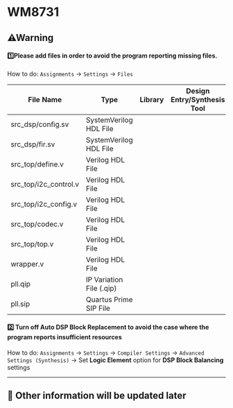 # WM8731 

## ⚠Warning

#### :one:Please add files in order to avoid the program reporting missing files.

How to do: ``Assignments`` → ``Settings`` → ``Files``

| File Name             | Type                     | Library | Design Entry/Synthesis Tool | HDL Version |
| --------------------- | ------------------------ | ------- | --------------------------- | ----------- |
| src_dsp/config.sv     | SystemVerilog HDL File   | <None>  | <None>                      | Default     |
| src_dsp/fir.sv        | SystemVerilog HDL File   | <None>  | <None>                      | Default     |
| src_top/define.v      | Verilog HDL File         | <None>  | <None>                      | Default     |
| src_top/i2c_control.v | Verilog HDL File         | <None>  | <None>                      | Default     |
| src_top/i2c_config.v  | Verilog HDL File         | <None>  | <None>                      | Default     |
| src_top/codec.v       | Verilog HDL File         | <None>  | <None>                      | Default     |
| src_top/top.v         | Verilog HDL File         | <None>  | <None>                      | Default     |
| wrapper.v             | Verilog HDL File         | <None>  | <None>                      | Default     |
| pll.qip               | IP Variation File (.qip) | <None>  | <None>                      | <None>      |
| pll.sip               | Quartus Prime SIP File   | <None>  | <None>                      | <None>      |

#### :two: Turn off Auto DSP Block Replacement to avoid the case where the program reports insufficient resources

How to do: ``Assignments`` → ``Settings`` → ``Compiler Settings`` → ``Advanced Settings (Synthesis)`` → Set **Logic Element** option for **DSP Block Balancing** settings



---

## &#128221; Other information will be updated later
